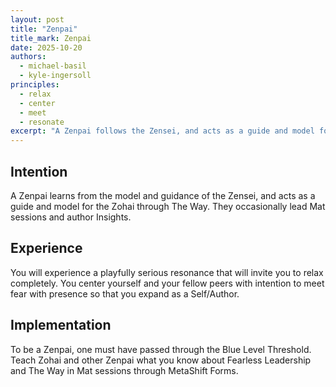```yaml
---
layout: post
title: "Zenpai"
title_mark: Zenpai
date: 2025-10-20
authors:
  - michael-basil
  - kyle-ingersoll
principles:
  - relax
  - center
  - meet
  - resonate
excerpt: "A Zenpai follows the Zensei, and acts as a guide and model for Zohai along the Way."
---
```


## Intention

A Zenpai learns from the model and guidance of the Zensei, and acts as a guide and model for the Zohai through The Way. They occasionally lead Mat sessions and author Insights.

## Experience

You will experience a playfully serious resonance that will invite you to relax completely. You center yourself and your fellow peers with intention to meet fear with presence so that you expand as a Self/Author.

## Implementation

To be a Zenpai, one must have passed through the Blue Level Threshold. Teach Zohai and other Zenpai what you know about Fearless Leadership and The Way in Mat sessions through MetaShift Forms.